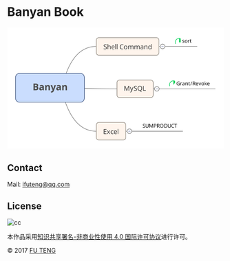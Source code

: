 # Banyan Book


![banyan](banyan.svg)



## Contact

Mail: ifuteng@qq.com

## License

![cc](https://i.creativecommons.org/l/by-nc/4.0/88x31.png)

本作品采用[知识共享署名-非商业性使用 4.0 国际许可协议](http://creativecommons.org/licenses/by-nc/4.0/)进行许可。


© 2017 [FU TENG](http://www.futeng.me)